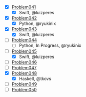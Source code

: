 - [X] [Problem041](https://projecteuler.net/problem=41)
	- [X] Swift, @luizperes
- [X] [Problem042](https://projecteuler.net/problem=42)
	- [X] Python, @ryukinix
- [X] [Problem043](https://projecteuler.net/problem=43)
	- [X] Swift, @luizperes
- [ ] [Problem044](https://projecteuler.net/problem=44)
	- [ ] Python, In Progress, @ryukinix 
- [ ] [Problem045](https://projecteuler.net/problem=45)
	- [X] Swift, @luizperes
- [ ] [Problem046](https://projecteuler.net/problem=46)
- [ ] [Problem047](https://projecteuler.net/problem=47)
- [X] [Problem048](https://projecteuler.net/problem=48)
	- [X] Haskell, @tkovs
- [ ] [Problem049](https://projecteuler.net/problem=49)
- [ ] [Problem050](https://projecteuler.net/problem=50)
